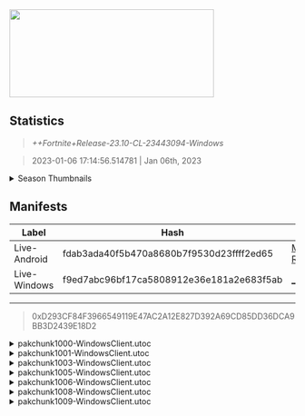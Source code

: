 <div style="pointer-events: none">
  <img style="pointer-events: none" src="https://raw.githubusercontent.com/Tectors/Archive/master/.github/source/dependents/gen.23.10.svg" width="360" height="155">
<div>

## Statistics
> *++Fortnite+Release-23.10-CL-23443094-Windows*

> 2023-01-06 17:14:56.514781 | Jan 06th, 2023

<details>
  <summary>Season Thumbnails</summary>

  > Seasonal thumbnails are a season's normal ltms and their photos.

  | Name | ID |
  | - | - |
  | [Zero Build - Duos](https://raw.githubusercontent.com/Tectors/Archive/master/.github/source/dependents/monthly-rotaton/playlist_nobuildbr_duo_23_10.png) | Playlist_NoBuildBR_Duo |
  | [Solo](https://raw.githubusercontent.com/Tectors/Archive/master/.github/source/dependents/monthly-rotaton/playlist_defaultsolo_23_10.png) | Playlist_DefaultSolo |
  | [Zero Build - Trios](https://raw.githubusercontent.com/Tectors/Archive/master/.github/source/dependents/monthly-rotaton/playlist_nobuildbr_trio_23_10.png) | Playlist_NoBuildBR_Trio |
  | [Zero Build - Solo](https://raw.githubusercontent.com/Tectors/Archive/master/.github/source/dependents/monthly-rotaton/playlist_nobuildbr_solo_23_10.png) | Playlist_NoBuildBR_Solo |
</details>

## Manifests
| Label | Hash | Route |
| - | - | - |
| Live-Android | fdab3ada40f5b470a8680b7f9530d23ffff2ed65 | [M2vt92aSOLGgJMPC1U-Qet-Rl9q6gA](https://github.com/Tectors/Archive/blob/master/manifests/M2vt92aSOLGgJMPC1U-Qet-Rl9q6gA.manifest) |
| Live-Windows | f9ed7abc96bf17ca5808912e36e181a2e683f5ab | [_gVrOnugeJossBkVEk2msv4jt9FDvg](https://github.com/Tectors/Archive/blob/master/manifests/_gVrOnugeJossBkVEk2msv4jt9FDvg.manifest) |

---

> 0xD293CF84F3966549119E47AC2A12E827D392A69CD85DD36DCA9BB3D2439E18D2

<details>
  <summary>pakchunk1000-WindowsClient.utoc</summary>

  > FortniteGame/Content/Paks/pakchunk1000-WindowsClient.utoc

  > 0xEE4CB3F1401340AC11295743C1EF116E16187893D0B0A2C674DF6997830EA2C1

  <img src="https://raw.githubusercontent.com/Tectors/Archive/master/.github/source/dependents/referred/EID_Marionette_Sync_Leader.svg" width="100"> <img src="https://raw.githubusercontent.com/Tectors/Archive/master/.github/source/dependents/referred/EID_Marionette_Sync_Follower.svg" width="100"> <img src="https://raw.githubusercontent.com/Tectors/Archive/master/.github/source/dependents/referred/EID_Marionette_Sync.svg" width="100"> <img src="https://raw.githubusercontent.com/Tectors/Archive/master/.github/source/dependents/referred/EID_Marionette_RhythmGuitar.svg" width="100"> <img src="https://raw.githubusercontent.com/Tectors/Archive/master/.github/source/dependents/referred/EID_Marionette_LeadGuitar.svg" width="100"> <img src="https://raw.githubusercontent.com/Tectors/Archive/master/.github/source/dependents/referred/EID_Marionette_Follower.svg" width="100"> <img src="https://raw.githubusercontent.com/Tectors/Archive/master/.github/source/dependents/referred/EID_Marionette_Drums.svg" width="100"> <img src="https://raw.githubusercontent.com/Tectors/Archive/master/.github/source/dependents/referred/EID_Marionette_BassGuitar.svg" width="100"> <img src="https://raw.githubusercontent.com/Tectors/Archive/master/.github/source/dependents/referred/EID_Marionette.svg" width="100"> 
</details>

<details>
  <summary>pakchunk1001-WindowsClient.utoc</summary>

  > FortniteGame/Content/Paks/pakchunk1001-WindowsClient.utoc

  > 0x549B8EB190A664027954CA679019E0D360DC431DE88FA2EEA7678CE0FC40F398

  <img src="https://raw.githubusercontent.com/Tectors/Archive/master/.github/source/dependents/referred/EID_Cherish.svg" width="100"> 
</details>

<details>
  <summary>pakchunk1003-WindowsClient.utoc</summary>

  > FortniteGame/Content/Paks/pakchunk1003-WindowsClient.utoc

  > 0x97D350CD3547F8C3438D0F19DA04AFC439CD172BC408DC29EB524E1C50165AF7

  <img src="https://raw.githubusercontent.com/Tectors/Archive/master/.github/source/dependents/referred/Spray_EmeraldGlass_Green.svg" width="100"> <img src="https://raw.githubusercontent.com/Tectors/Archive/master/.github/source/dependents/referred/Spray_EmeraldGlass.svg" width="100"> <img src="https://raw.githubusercontent.com/Tectors/Archive/master/.github/source/dependents/referred/Emoji_S23_EmeraldGlass_Punch.svg" width="100"> <img src="https://raw.githubusercontent.com/Tectors/Archive/master/.github/source/dependents/referred/Backpack_EmeraldGlassTransform.svg" width="100"> 
</details>

<details>
  <summary>pakchunk1005-WindowsClient.utoc</summary>

  > FortniteGame/Content/Paks/pakchunk1005-WindowsClient.utoc

  > 0x52409F8C057848A0818D3BE01C86C773C53FB80588EB7CAC535493FECCBAE3EE

  <img src="https://raw.githubusercontent.com/Tectors/Archive/master/.github/source/dependents/referred/Pickaxe_GoldenGuard.svg" width="100"> <img src="https://raw.githubusercontent.com/Tectors/Archive/master/.github/source/dependents/referred/Character_GoldenGuard.svg" width="100"> <img src="https://raw.githubusercontent.com/Tectors/Archive/master/.github/source/dependents/referred/Backpack_GoldenGuard.svg" width="100"> 
</details>

<details>
  <summary>pakchunk1006-WindowsClient.utoc</summary>

  > FortniteGame/Content/Paks/pakchunk1006-WindowsClient.utoc

  > 0xF2047BC2E136D9D8DE7070E450029F6C10ADBF0C167958D9C523816A0F5DAC8E

  <img src="https://raw.githubusercontent.com/Tectors/Archive/master/.github/source/dependents/referred/Wrap_CoyoteTrail.svg" width="100"> <img src="https://raw.githubusercontent.com/Tectors/Archive/master/.github/source/dependents/referred/Spray_CoyoteTrail.svg" width="100"> <img src="https://raw.githubusercontent.com/Tectors/Archive/master/.github/source/dependents/referred/Pickaxe_CoyoteTrailDark.svg" width="100"> <img src="https://raw.githubusercontent.com/Tectors/Archive/master/.github/source/dependents/referred/Pickaxe_CoyoteTrail.svg" width="100"> <img src="https://raw.githubusercontent.com/Tectors/Archive/master/.github/source/dependents/referred/Glider_CoyoteTrail.svg" width="100"> <img src="https://raw.githubusercontent.com/Tectors/Archive/master/.github/source/dependents/referred/EID_CoyoteTrail_Sync.svg" width="100"> <img src="https://raw.githubusercontent.com/Tectors/Archive/master/.github/source/dependents/referred/EID_CoyoteTrail_Follower.svg" width="100"> <img src="https://raw.githubusercontent.com/Tectors/Archive/master/.github/source/dependents/referred/EID_CoyoteTrail.svg" width="100"> <img src="https://raw.githubusercontent.com/Tectors/Archive/master/.github/source/dependents/referred/Character_CoyoteTrailDark.svg" width="100"> <img src="https://raw.githubusercontent.com/Tectors/Archive/master/.github/source/dependents/referred/Character_CoyoteTrail.svg" width="100"> <img src="https://raw.githubusercontent.com/Tectors/Archive/master/.github/source/dependents/referred/Backpack_CoyoteTrailDark.svg" width="100"> <img src="https://raw.githubusercontent.com/Tectors/Archive/master/.github/source/dependents/referred/Backpack_CoyoteTrail.svg" width="100"> 
</details>

<details>
  <summary>pakchunk1008-WindowsClient.utoc</summary>

  > FortniteGame/Content/Paks/pakchunk1008-WindowsClient.utoc

  > 0xA9A641DD0FBA90A4ED94EE1A19606C9E34B10B05F7926AFCA0E17FD900D9DAA7

  <img src="https://raw.githubusercontent.com/Tectors/Archive/master/.github/source/dependents/referred/Spray_BasilStrong_Pickaxe.svg" width="100"> <img src="https://raw.githubusercontent.com/Tectors/Archive/master/.github/source/dependents/referred/Pickaxe_Basil.svg" width="100"> <img src="https://raw.githubusercontent.com/Tectors/Archive/master/.github/source/dependents/referred/EID_BasilStrong.svg" width="100"> <img src="https://raw.githubusercontent.com/Tectors/Archive/master/.github/source/dependents/referred/Character_BasilStrong.svg" width="100"> <img src="https://raw.githubusercontent.com/Tectors/Archive/master/.github/source/dependents/referred/Backpack_Basil.svg" width="100"> 
</details>

<details>
  <summary>pakchunk1009-WindowsClient.utoc</summary>

  > FortniteGame/Content/Paks/pakchunk1009-WindowsClient.utoc

  > 0x6B8F991D73D469CC57389989C68265A78BF3CC40293BA7D6257BEF5185B8DF25

  <img src="https://raw.githubusercontent.com/Tectors/Archive/master/.github/source/dependents/referred/Pickaxe_EmeraldGlassTransform.svg" width="100"> <img src="https://raw.githubusercontent.com/Tectors/Archive/master/.github/source/dependents/referred/Pickaxe_EmeraldGlassRebel.svg" width="100"> <img src="https://raw.githubusercontent.com/Tectors/Archive/master/.github/source/dependents/referred/Pickaxe_EmeraldGlassPink.svg" width="100"> <img src="https://raw.githubusercontent.com/Tectors/Archive/master/.github/source/dependents/referred/Pickaxe_EmeraldGlassGreen.svg" width="100"> <img src="https://raw.githubusercontent.com/Tectors/Archive/master/.github/source/dependents/referred/EID_Scribe.svg" width="100"> <img src="https://raw.githubusercontent.com/Tectors/Archive/master/.github/source/dependents/referred/EID_EmeraldGlassTransform.svg" width="100"> <img src="https://raw.githubusercontent.com/Tectors/Archive/master/.github/source/dependents/referred/EID_EmeraldGlassGreen.svg" width="100"> <img src="https://raw.githubusercontent.com/Tectors/Archive/master/.github/source/dependents/referred/EID_Beyond.svg" width="100"> <img src="https://raw.githubusercontent.com/Tectors/Archive/master/.github/source/dependents/referred/Character_EmeraldGlassTransform.svg" width="100"> <img src="https://raw.githubusercontent.com/Tectors/Archive/master/.github/source/dependents/referred/Character_EmeraldGlassRebel.svg" width="100"> <img src="https://raw.githubusercontent.com/Tectors/Archive/master/.github/source/dependents/referred/Character_EmeraldGlassPink.svg" width="100"> <img src="https://raw.githubusercontent.com/Tectors/Archive/master/.github/source/dependents/referred/Character_EmeraldGlassGreen.svg" width="100"> <img src="https://raw.githubusercontent.com/Tectors/Archive/master/.github/source/dependents/referred/Backpack_EmeraldGlassStandAlone.svg" width="100"> <img src="https://raw.githubusercontent.com/Tectors/Archive/master/.github/source/dependents/referred/Backpack_EmeraldGlassRebel.svg" width="100"> <img src="https://raw.githubusercontent.com/Tectors/Archive/master/.github/source/dependents/referred/Backpack_EmeraldGlassPink.svg" width="100"> <img src="https://raw.githubusercontent.com/Tectors/Archive/master/.github/source/dependents/referred/Backpack_EmeraldGlassGreen.svg" width="100"> 
</details>

